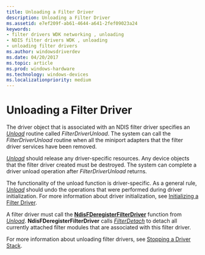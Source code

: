 ```yaml
---
title: Unloading a Filter Driver
description: Unloading a Filter Driver
ms.assetid: e7ef209f-ab61-4644-a641-2fef09023a24
keywords:
- filter drivers WDK networking , unloading
- NDIS filter drivers WDK , unloading
- unloading filter drivers
ms.author: windowsdriverdev
ms.date: 04/20/2017
ms.topic: article
ms.prod: windows-hardware
ms.technology: windows-devices
ms.localizationpriority: medium
---
```


# Unloading a Filter Driver





The driver object that is associated with an NDIS filter driver specifies an [*Unload*](https://msdn.microsoft.com/library/windows/hardware/ff564886) routine called *FilterDriverUnload*. The system can call the *FilterDriverUnload* routine when all the miniport adapters that the filter driver services have been removed.

[*Unload*](https://msdn.microsoft.com/library/windows/hardware/ff564886) should release any driver-specific resources. Any device objects that the filter driver created must be destroyed. The system can complete a driver unload operation after *FilterDriverUnload* returns.

The functionality of the unload function is driver-specific. As a general rule, [*Unload*](https://msdn.microsoft.com/library/windows/hardware/ff564886) should undo the operations that were performed during driver initialization. For more information about driver initialization, see [Initializing a Filter Driver](initializing-a-filter-driver.md).

A filter driver must call the [**NdisFDeregisterFilterDriver**](https://msdn.microsoft.com/library/windows/hardware/ff561800) function from [*Unload*](https://msdn.microsoft.com/library/windows/hardware/ff564886). **NdisFDeregisterFilterDriver** calls [*FilterDetach*](https://msdn.microsoft.com/en-us/library/windows/hardware/ff549918) to detach all currently attached filter modules that are associated with this filter driver.

For more information about unloading filter drivers, see [Stopping a Driver Stack](stopping-a-driver-stack.md).
